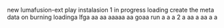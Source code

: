 new lumafusion-ext
play
instalasion 1
in progress
loading
create the meta
data on burning
loadinga
lfga
aa
aa
aaaaa
aa
goaa
run
a
a
a
2
a
aa
a
aa
a
a
